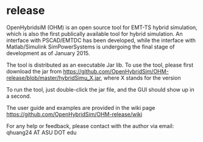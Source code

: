 # release
OpenHybridsiM (OHM) is an open source tool for EMT-TS hybrid simulation, which is also the first publically available tool for hybrid simulation. An interface with PSCAD/EMTDC has been developed, while the interface with Matlab/Simulink SimPowerSystems is undergoing the final stage of development as of January 2015.

The tool is distributed as an executable Jar lib. To use the tool, please first download the jar from https://github.com/OpenHybridSim/OHM-release/blob/master/hybridSimu_X.jar, where X stands for the version

To run the tool, just double-click the jar file, and the GUI should show up in a second.

The user guide and examples are provided in the wiki page
https://github.com/OpenHybridSim/OHM-release/wiki

For any help or feedback, please contact with the author via email: qhuang24 AT ASU DOT edu
